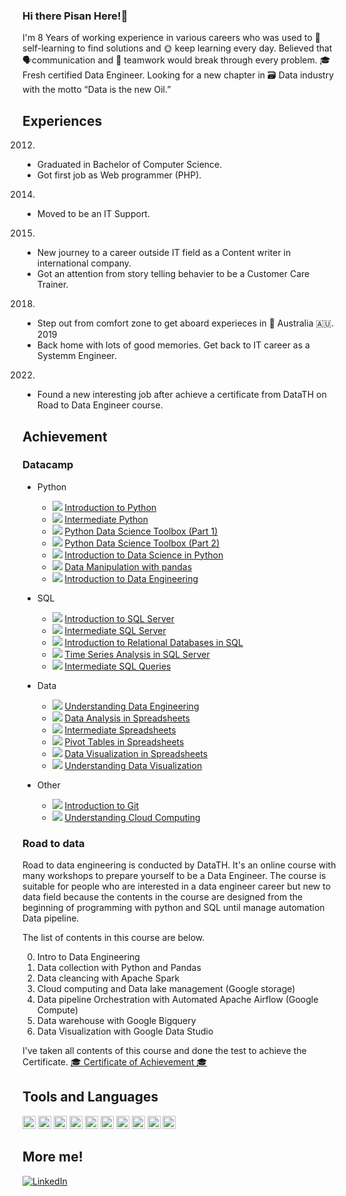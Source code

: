 ### Hi there Pisan Here!👋

I'm 8 Years of working experience in various careers who was used to 📖 self-learning to find solutions and 🌞 keep learning every day. Believed that 🗣communication and 💼 teamwork would break through every problem. 🎓 Fresh certified Data Engineer. Looking for a new chapter in 🗃 Data industry with the motto “Data is the  new Oil.”

## Experiences
2012.  
  - Graduated in Bachelor of Computer Science.
  - Got first job as Web programmer (PHP).
2014.  
  - Moved to be an IT Support.
2015.  
  - New journey to a career outside IT field as a Content writer in international company.
  - Got an attention from story telling behavier to be a Customer Care Trainer.
2018.  
  - Step out from comfort zone to get aboard experieces in 🦘 Australia 🇦🇺.
2019  
  - Back home with lots of good memories. Get back to IT career as a Systemm Engineer.
2022.  
  - Found a new interesting job after achieve a certificate from DataTH  on Road to Data Engineer course. 


## Achievement
### Datacamp
- Python
  - ![](https://img.shields.io/badge/4%20Hrs-complete-brightgreen?style=flat-square) [Introduction to Python ](https://www.datacamp.com/statement-of-accomplishment/course/3e0bde79ed3733b18ff53fbfe140ec5c3ebf5728)
  - ![](https://img.shields.io/badge/4%20Hrs-complete-brightgreen?style=flat-square) [Intermediate Python ](https://www.datacamp.com/statement-of-accomplishment/course/45b9bb83c87d0052a4d1e7b12a4ab4649c2177c0)
  - ![](https://img.shields.io/badge/3%20Hrs-complete-brightgreen?style=flat-square) [Python Data Science Toolbox (Part 1) ](https://www.datacamp.com/statement-of-accomplishment/course/608e58c28a67c7d5364a3b4e6d52cbb301e4c4cf)
  - ![](https://img.shields.io/badge/4%20Hrs-complete-brightgreen?style=flat-square) [Python Data Science Toolbox (Part 2) ](https://www.datacamp.com/statement-of-accomplishment/course/8b8acd91b7944b560443cc57a3efaed514a754f8)
  - ![](https://img.shields.io/badge/4%20Hrs-complete-brightgreen?style=flat-square) [Introduction to Data Science in Python ](https://www.datacamp.com/statement-of-accomplishment/course/6a632f7f4547d4812ed0bb0627144d4918f84b69)
  - ![](https://img.shields.io/badge/4%20Hrs-complete-brightgreen?style=flat-square) [Data Manipulation with pandas ](https://www.datacamp.com/statement-of-accomplishment/course/a983671943446b5d87ebcf191a96c1d300954538)
  - ![](https://img.shields.io/badge/4%20Hrs-in%20progress-yellow?style=flat-square) [Introduction to Data Engineering ]()


  
- SQL
  - ![](https://img.shields.io/badge/4%20Hrs-complete-brightgreen?style=flat-square) [Introduction to SQL Server ](https://www.datacamp.com/statement-of-accomplishment/course/fd6672d5ec18303815be0a21673223837e31cabf)
  - ![](https://img.shields.io/badge/4%20Hrs-complete-brightgreen?style=flat-square) [Intermediate SQL Server ](https://www.datacamp.com/statement-of-accomplishment/course/2f34c3eb49aa50f1800e78701807140515293618)
  - ![](https://img.shields.io/badge/4%20Hrs-complete-brightgreen?style=flat-square) [Introduction to Relational Databases in SQL ](https://www.datacamp.com/statement-of-accomplishment/course/bc1a533f0476ed0b1599569107453e235773eda2)
  - ![](https://img.shields.io/badge/5%20Hrs-in%20progress-yellow?style=flat-square) [Time Series Analysis in SQL Server ]()
  - ![](https://img.shields.io/badge/5%20Hrs-in%20progress-yellow?style=flat-square) [Intermediate SQL Queries ]()


- Data
  - ![](https://img.shields.io/badge/2%20Hrs-complete-brightgreen?style=flat-square) [Understanding Data Engineering ](https://www.datacamp.com/statement-of-accomplishment/course/a9009604ffa9b98785acca225e38535300cac400)
  - ![](https://img.shields.io/badge/3%20Hrs-complete-brightgreen?style=flat-square) [Data Analysis in Spreadsheets ](https://www.datacamp.com/statement-of-accomplishment/course/d464964a90763efe916eb11a394e0e62036cc4ad)
  - ![](https://img.shields.io/badge/4%20Hrs-complete-brightgreen?style=flat-square) [Intermediate Spreadsheets ](https://www.datacamp.com/statement-of-accomplishment/course/175bb1b6242a78a2d67c9ac6fa3ef15ebf14ce63)
  - ![](https://img.shields.io/badge/4%20Hrs-complete-brightgreen?style=flat-square) [Pivot Tables in Spreadsheets ](https://www.datacamp.com/statement-of-accomplishment/course/e6a51d00989759099877aecf323035b495dc5f10)
  - ![](https://img.shields.io/badge/4%20Hrs-in%20progress-yellow?style=flat-square) [Data Visualization in Spreadsheets ]()
  - ![](https://img.shields.io/badge/2%20Hrs-in%20progress-yellow?style=flat-square) [Understanding Data Visualization ]()

- Other
  - ![](https://img.shields.io/badge/4%20Hrs-complete-brightgreen?style=flat-square) [Introduction to Git ](https://www.datacamp.com/statement-of-accomplishment/course/c993190fe1404c79ac04d46ffc4bedbc47dc01cb)
  - ![](https://img.shields.io/badge/2%20Hrs-complete-brightgreen?style=flat-square) [Understanding Cloud Computing](https://www.datacamp.com/statement-of-accomplishment/course/256000ca447eeb16dcc46b3c23806169cb43f358)

### Road to data
Road to data engineering is conducted by DataTH. It's an online course with many workshops to prepare yourself to be a Data Engineer. The course is suitable for people who are interested in a data engineer career but new to data field because the contents in the course are designed from the beginning of programming with python and SQL until manage automation Data pipeline. 

The list of contents in this course are below. 

0. Intro to Data Engineering 
1. Data collection with Python and Pandas
2. Data cleancing with Apache Spark
3. Cloud computing and Data lake management (Google storage)
4. Data pipeline Orchestration with Automated Apache Airflow (Google Compute)
5. Data warehouse with Google Bigquery
6. Data Visualization with Google Data Studio
 
I've taken all contents of this course and done the test to achieve the Certificate. 
[🎓 Certificate of Achievement 🎓](https://drive.google.com/file/d/16uKvpuwGm4FfqhAUaDG1B1a53EV3nViw/view?usp=sharing)




## Tools and Languages
<a href="https://php.net/" title="PHP"><img src="https://github.com/get-icon/geticon/raw/master/icons/php.svg" alt="PHP" width="21px" height="21px"></a>
<a href="https://www.python.org/" title="Python"><img src="https://github.com/get-icon/geticon/raw/master/icons/python.svg" alt="Python" width="21px" height="21px"></a>
<a href="https://pandas.pydata.org/" title="pandas"><img src="https://github.com/get-icon/geticon/raw/master/icons/pandas-icon.svg" alt="pandas" width="21px" height="21px"></a>
<a href="https://numpy.org/" title="NumPy"><img src="https://github.com/get-icon/geticon/raw/master/icons/numpy-icon.svg" alt="NumPy" width="21px" height="21px"></a>
<a href="https://dev.mysql.com/" title="MySQL"><img src="https://github.com/get-icon/geticon/raw/master/icons/mysql.svg" alt="MySQL" width="21px" height="21px"></a>
<a href="https://git-scm.com/" title="Git"><img src="https://github.com/get-icon/geticon/raw/master/icons/git-icon.svg" alt="Git" width="21px" height="21px"></a>
<a href="https://code.visualstudio.com/" title="Visual Studio Code"><img src="https://github.com/get-icon/geticon/raw/master/icons/visual-studio-code.svg" alt="Visual Studio Code" width="21px" height="21px"></a>
<a href="https://wordpress.org/" title="WordPress"><img src="https://github.com/get-icon/geticon/raw/master/icons/wordpress-icon.svg" alt="WordPress" width="21px" height="21px"></a>
<a href="https://www.apache.org/" title="Apache"><img src="https://github.com/get-icon/geticon/raw/master/icons/apache.svg" alt="Apache" width="21px" height="21px"></a>
<a href="https://www.cloudflare.com/" title="Cloudflare"><img src="https://github.com/get-icon/geticon/raw/master/icons/cloudflare.svg" alt="Cloudflare" width="21px" height="21px"></a>


## More me!
[![LinkedIn](https://img.shields.io/badge/LinkedIn-0077B5?style=for-the-badge&logo=linkedin&logoColor=white)](https://www.linkedin.com/in/pisanyo007)

<!--
I'm willing to write this file with markdown only  (HTML when only needed)

- 🔭 I’m currently working on ...
- 🌱 I’m currently learning ...
- 👯 I’m looking to collaborate on ...
- 🤔 I’m looking for help with ...
- 💬 Ask me about ...
- 📫 How to reach me: ...
- 😄 Pronouns: ...
- ⚡ Fun fact: ...
-->
